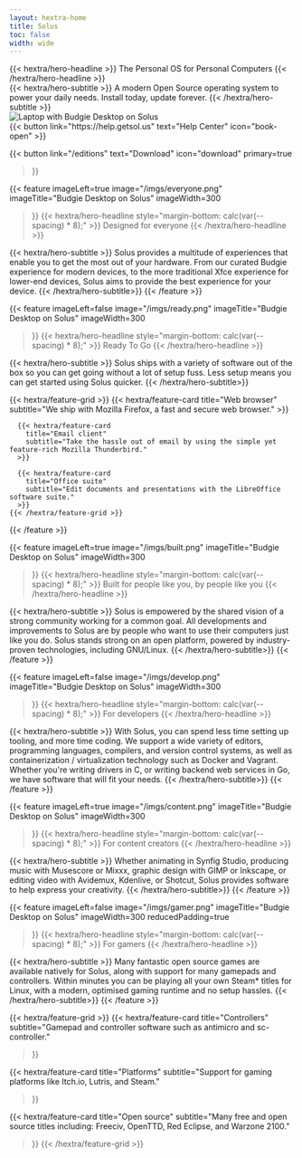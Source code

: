 ```yaml
---
layout: hextra-home
title: Solus
toc: false
width: wide
---
```


<div class="text-center mx-auto mt-6 mb-4">
  {{< hextra/hero-headline >}}
  The Personal OS for Personal Computers
  {{< /hextra/hero-headline >}}
</div>

<div class="text-center mx-auto mt-4">
  {{< hextra/hero-subtitle >}}
  A modern Open Source operating system to power your daily needs. Install today, update forever.
  {{< /hextra/hero-subtitle >}}
</div>

<div class="mx-auto">
  <img src="/imgs/laptop-budgie.png" alt="Laptop with Budgie Desktop on Solus" />
</div>

<div class="hextra-cards mt-4 gap-4 grid not-prose justify-center w-full md:w-xl mx-auto mb-16" style="--hextra-cards-grid-cols: 2;">
  {{< button
    link="https://help.getsol.us"
    text="Help Center"
    icon="book-open"
  >}}

  {{< button
    link="/editions"
    text="Download"
    icon="download"
    primary=true
  >}}
</div>

{{< feature
  imageLeft=true
  image="/imgs/everyone.png"
  imageTitle="Budgie Desktop on Solus"
  imageWidth=300
>}}
  {{< hextra/hero-headline style="margin-bottom: calc(var(--spacing) * 8);" >}}
  Designed for everyone
  {{< /hextra/hero-headline >}}

  {{< hextra/hero-subtitle >}}
  Solus provides a multitude of experiences that enable you to get the most out of your hardware. From our curated Budgie experience for modern devices, to the more traditional Xfce experience for lower-end devices, Solus aims to provide the best experience for your device.
  {{< /hextra/hero-subtitle>}}
{{< /feature >}}

{{< feature
  imageLeft=false
  image="/imgs/ready.png"
  imageTitle="Budgie Desktop on Solus"
  imageWidth=300
>}}
  {{< hextra/hero-headline style="margin-bottom: calc(var(--spacing) * 8);" >}}
  Ready To Go
  {{< /hextra/hero-headline >}}

  {{< hextra/hero-subtitle >}}
  Solus ships with a variety of software out of the box so you can get going without a lot of setup fuss. Less setup means you can get started using Solus quicker.
  {{< /hextra/hero-subtitle>}}

  <div class="mt-4" >
    {{< hextra/feature-grid >}}
      {{< hextra/feature-card
        title="Web browser"
        subtitle="We ship with Mozilla Firefox, a fast and secure web browser."
      >}}

      {{< hextra/feature-card
        title="Email client"
        subtitle="Take the hassle out of email by using the simple yet feature-rich Mozilla Thunderbird."
      >}}

      {{< hextra/feature-card
        title="Office suite"
        subtitle="Edit documents and presentations with the LibreOffice software suite."
      >}}
    {{< /hextra/feature-grid >}}
  </div>
{{< /feature >}}

{{< feature
  imageLeft=true
  image="/imgs/built.png"
  imageTitle="Budgie Desktop on Solus"
  imageWidth=300
>}}
  {{< hextra/hero-headline style="margin-bottom: calc(var(--spacing) * 8);" >}}
  Built for people like you, by people like you
  {{< /hextra/hero-headline >}}

  {{< hextra/hero-subtitle >}}
  Solus is empowered by the shared vision of a strong community working for a common goal. All developments and improvements to Solus are by people who want to use their computers just like you do. Solus stands strong on an open platform, powered by industry-proven technologies, including GNU/Linux.
  {{< /hextra/hero-subtitle>}}
{{< /feature >}}

{{< feature
  imageLeft=false
  image="/imgs/develop.png"
  imageTitle="Budgie Desktop on Solus"
  imageWidth=300
>}}
  {{< hextra/hero-headline style="margin-bottom: calc(var(--spacing) * 8);" >}}
  For developers
  {{< /hextra/hero-headline >}}

  {{< hextra/hero-subtitle >}}
  With Solus, you can spend less time setting up tooling, and more time coding. We support a wide variety of editors, programming languages, compilers, and version control systems, as well as containerization / virtualization technology such as Docker and Vagrant. Whether you're writing drivers in C, or writing backend web services in Go, we have software that will fit your needs.
  {{< /hextra/hero-subtitle>}}
{{< /feature >}}

{{< feature
  imageLeft=true
  image="/imgs/content.png"
  imageTitle="Budgie Desktop on Solus"
  imageWidth=300
>}}
  {{< hextra/hero-headline style="margin-bottom: calc(var(--spacing) * 8);" >}}
  For content creators
  {{< /hextra/hero-headline >}}

  {{< hextra/hero-subtitle >}}
  Whether animating in Synfig Studio, producing music with Musescore or Mixxx, graphic design with GIMP or Inkscape, or editing video with Avidemux, Kdenlive, or Shotcut, Solus provides software to help express your creativity.
  {{< /hextra/hero-subtitle>}}
{{< /feature >}}

{{< feature
  imageLeft=false
  image="/imgs/gamer.png"
  imageTitle="Budgie Desktop on Solus"
  imageWidth=300
  reducedPadding=true
>}}
  {{< hextra/hero-headline style="margin-bottom: calc(var(--spacing) * 8);" >}}
  For gamers
  {{< /hextra/hero-headline >}}

  {{< hextra/hero-subtitle >}}
  Many fantastic open source games are available natively for Solus, along with support for many gamepads and controllers. Within minutes you can be playing all your own Steam* titles for Linux, with a modern, optimised gaming runtime and no setup hassles.
  {{< /hextra/hero-subtitle>}}
{{< /feature >}}

{{< hextra/feature-grid >}}
  {{< hextra/feature-card
    title="Controllers"
    subtitle="Gamepad and controller software such as antimicro and sc-controller."
  >}}

  {{< hextra/feature-card
    title="Platforms"
    subtitle="Support for gaming platforms like Itch.io, Lutris, and Steam."
  >}}

  {{< hextra/feature-card
    title="Open source"
    subtitle="Many free and open source titles including: Freeciv, OpenTTD, Red Eclipse, and Warzone 2100."
  >}}
{{< /hextra/feature-grid >}}

<div class="mt-16 pb-8"></div>
